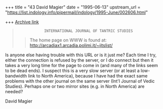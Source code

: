 +++
title = "43 David Magier"
date = "1995-06-13"
upstream_url = "https://list.indology.info/pipermail/indology/1995-June/002606.html"

+++
[Archive link](https://list.indology.info/pipermail/indology/1995-June/002606.html)

>                 INTERNATIONAL JOURNAL OF TANTRIC STUDIES
> > The home page on WWW is found at: 
> http://arcadiax1.arcadia.polimi.it/~ijtslist/

Is anyone else having trouble with this URL or is it just me? Each
time I try, either the connection is refused by the server, or I do
connect but then it takes a very long time for the page to come in
(and many of the links seem to be dead ends). I suspect this is a very
slow server (or at least a low-bandwidth link to North America),
because I have had the exact same problems with the other journal on
the same server (Int'l Journal of Vedic Studies). Perhaps one or two
mirror sites (e.g. in North America) are needed?

David Magier





